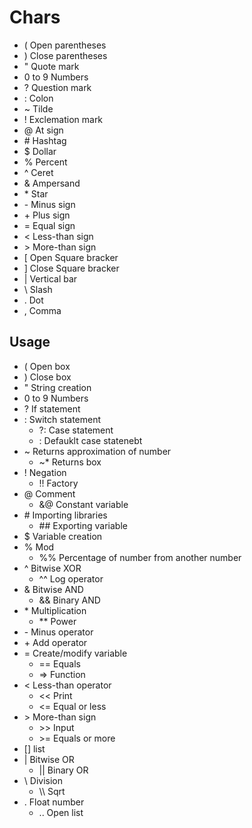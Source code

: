 # Chars
- ( Open parentheses
- ) Close parentheses
- " Quote mark
- 0 to 9 Numbers
- ? Question mark
- : Colon
- ~ Tilde
- ! Exclemation mark
- @ At sign
- \# Hashtag
- $ Dollar
- % Percent
- ^ Ceret
- & Ampersand
- \* Star
- \- Minus sign
- \+ Plus sign
- = Equal sign
- < Less-than sign
- \> More-than sign
- \[ Open Square bracker
- \] Close Square bracker
- | Vertical bar
- \\ Slash
- . Dot
- , Comma

## Usage

- ( Open box
- ) Close box
- " String creation
- 0 to 9 Numbers
- ? If statement
- : Switch statement
  - ?: Case statement
  - : Defauklt case statenebt 
- ~ Returns approximation of number
  - ~* Returns box 
- ! Negation
  - !! Factory 
- @ Comment
  - &@ Constant variable 
- \# Importing libraries
  - \## Exporting variable
- $ Variable creation
- % Mod
  - %% Percentage of number from another number
- ^ Bitwise XOR
  - ^^ Log operator
- & Bitwise AND
  - && Binary AND 
- \* Multiplication
  - ** Power
- \- Minus operator
- \+ Add operator
- = Create/modify variable
  - == Equals 
  - => Function
- < Less-than operator
  - << Print 
  - <= Equal or less 
- \> More-than sign
  - \>\> Input
  - \>= Equals or more 
- \[] list
- | Bitwise OR
  - || Binary OR 
- \\ Division
  - \\\\ Sqrt 
- . Float number
  - .. Open list 
